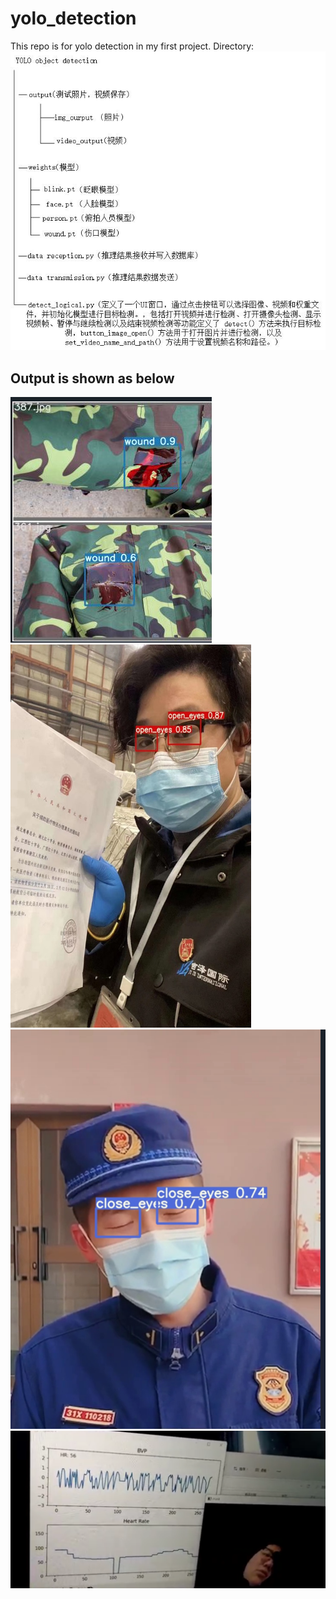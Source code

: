 # yolo_detection
This repo is for yolo detection in my first project.
Directory:
![alt text](https://github.com/flowingflame1991/yolo_detection/blob/main/directory.jpg)

## Output is shown as below
![alt text](https://github.com/flowingflame1991/yolo_detection/blob/main/image/1.png)
![alt text](https://github.com/flowingflame1991/yolo_detection/blob/main/image/2.png)
![alt text](https://github.com/flowingflame1991/yolo_detection/blob/main/image/3.png)
![alt text](https://github.com/flowingflame1991/yolo_detection/blob/main/image/4.png)
